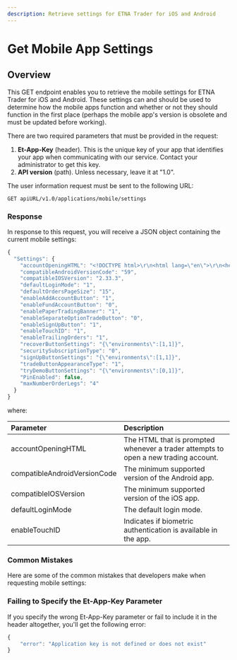 ```yaml
---
description: Retrieve settings for ETNA Trader for iOS and Android
---
```


# Get Mobile App Settings

## Overview

This GET endpoint enables you to retrieve the mobile settings for ETNA Trader for iOS and Android. These settings can and should be used to determine how the mobile apps function and whether or not they should function in the first place \(perhaps the mobile app's version is obsolete and must be updated before working\).

There are two required parameters that must be provided in the request:

1. **Et-App-Key** \(header\). This is the unique key of your app that identifies your app when communicating with our service. Contact your administrator to get this key.
2. **API version** \(path\). Unless necessary, leave it at "1.0".

The user information request must be sent to the following URL:

```text
GET apiURL/v1.0/applications/mobile/settings
```

### Response

In response to this request, you will receive a JSON object containing the current mobile settings:

```javascript
{
  "Settings": {
    "accountOpeningHTML": "<!DOCTYPE html>\r\n<html lang=\"en\">\r\n<head>\r\n    <meta charset=\"UTF-8\">\r\n    <meta name=\"viewport\" content=\"width=device-width, initial-scale=1.0\">\r\n    <title>Parent Page</title>\r\n    <style>\r\n        body {\r\n            height: 100vh;\r\n            width: 100vw;\r\n            box-sizing: border-box;\r\n            overflow: hidden;\r\n            margin: 0;\r\n        }\r\n        #accountOpenning {\r\n            height: 100vh;\r\n            width: 100vw;\r\n        }\r\n    </style>\r\n    <script type=\"text/javascript\" src=\"https://ao-et-demo-prod.etnasoft.us/assets/account.opening.client.js\"></script>\r\n</head>\r\n<body>\r\n    <iframe\r\n        id=\"accountOpenning\"\r\n        src=\"https://ao-et-demo-prod.etnasoft.us/\"\r\n        frameborder=\"0\"\r\n        name=\"accountOpenning\"\r\n        scrolling='auto',\r\n        allowfullscreen=true\r\n        allow=\"geolocation;\"\r\n        token='%token%'\r\n    ></iframe>\r\n    <script>\r\n        const\r\n            frame = document.getElementById('accountOpenning'),\r\n            accounOpeningClient = new ETNA.AccounOpeningClient(frame),\r\n            logger = accounOpeningClient.setLogger(data => {\r\n                if (data.action === 'submit') {\r\n                    window.location.replace(\"http://accountSubmitted\");\r\n                    logger.remove();\r\n                    return;\r\n                    //Make custom actions here\r\n                }\r\n                if (data.type === 'info'){\r\n                    console.log(data);\r\n                    window.location.replace(\"http://accountSubmitted\");\r\n                    return;\r\n                }\r\n                if (data.type === 'error') return console.error(data);\r\n            }, true);\r\n            var accountId = '%AccountID%';\r\n            var clearingFirm = '%ClearingFirm%';\r\n            console.log(accountId);\r\n            if(accountId === 'null'){\r\n                //For create account\r\n                accounOpeningClient.createAccount();\r\n            } else {\r\n                //For create update\r\n                accounOpeningClient.updateAccount(accountId, clearingFirm);\r\n            }\r\n    </script>\r\n</body>\r\n</html>",
    "compatibleAndroidVersionCode": "59",
    "compatibleIOSVersion": "2.33.3",
    "defaultLoginMode": "1",
    "defaultOrdersPageSize": "15",
    "enableAddAccountButton": "1",
    "enableFundAccountButton": "0",
    "enablePaperTradingBanner": "1",
    "enableSeparateOptionTradeButton": "0",
    "enableSignUpButton": "1",
    "enableTouchID": "1",
    "enableTrailingOrders": "1",
    "recoverButtonSettings": "{\"environments\":[1,1]}",
    "securitySubscriptionType": "0",
    "signUpButtonSettings": "{\"environments\":[1,1]}",
    "tradeButtonAppearanceType": "1",
    "tryDemoButtonSettings": "{\"environments\":[0,1]}",
    "PinEnabled": false,
    "maxNumberOrderLegs": "4"
  }
}
```

where:

| Parameter | Description |
| :--- | :--- |
| accountOpeningHTML | The HTML that is prompted whenever a trader attempts to open a new trading account. |
| compatibleAndroidVersionCode | The minimum supported version of the Android app. |
| compatibleIOSVersion | The minimum supported version of the iOS app. |
| defaultLoginMode | The default login mode. |
| enableTouchID | Indicates if biometric authentication is available in the app. |

### Common Mistakes

Here are some of the common mistakes that developers make when requesting mobile settings:

### Failing to Specify the Et-App-Key Parameter

If you specify the wrong Et-App-Key parameter or fail to include it in the header altogether, you'll get the following error:

```javascript
{
    "error": "Application key is not defined or does not exist"
}
```

